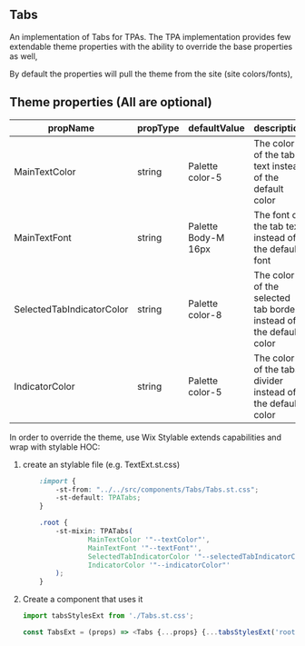 ## Tabs
An implementation of Tabs for TPAs.
The TPA implementation provides few extendable theme properties with the ability to override the base properties as well,

By default the properties will pull the theme from the site (site colors/fonts),

## Theme properties (All are optional)

| propName   | propType | defaultValue | description |
|------------|----------|--------------|-------------|
| MainTextColor | string   | Palette color-5 | The color of the tab text instead of the default color |
| MainTextFont  | string   | Palette Body-M 16px | The font of the tab text instead of the default font |
| SelectedTabIndicatorColor  | string   | Palette color-8 | The color of the selected tab border instead of the default color |
| IndicatorColor  | string   | Palette color-5 | The color of the tabs divider instead of the default color |

In order to override the theme, use Wix Stylable extends capabilities and wrap with stylable HOC:

1. create an stylable file (e.g. TextExt.st.css)
    ``` css
        :import {
            -st-from: "../../src/components/Tabs/Tabs.st.css";
            -st-default: TPATabs;
        }

        .root {
            -st-mixin: TPATabs(
                    MainTextColor '"--textColor"',
                    MainTextFont '"--textFont"',
                    SelectedTabIndicatorColor '"--selectedTabIndicatorColor"',
                    IndicatorColor '"--indicatorColor"'
            );
        }
    ```

2. Create a component that uses it
    ``` javascript
    import tabsStylesExt from './Tabs.st.css';

    const TabsExt = (props) => <Tabs {...props} {...tabsStylesExt('root', {}, props)}/>;
    ```
